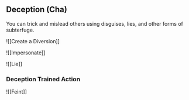 ## Deception (Cha)

You can trick and mislead others using disguises, lies, and other forms of subterfuge.

![[Create a Diversion]]

![[Impersonate]]

![[Lie]]

### Deception Trained Action

![[Feint]]